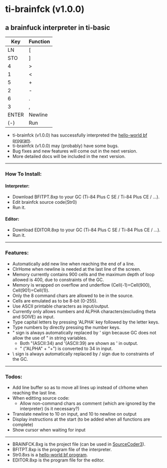# ti-brainfck (v1.0.0)
a brainfuck interpreter in ti-basic
-----------------------------------

|Key|Function|
|---|---|
|LN|[|
|STO|]|
|4|>|
|1|<|
|5|+|
|2|-|
|6|.|
|3|,|
|ENTER|Newline|
|(-)|Run|

* ti-brainfck (v1.0.0) has successfully interpreted the [hello-world bf program](https://esolangs.org/wiki/Hello_world_program_in_esoteric_languages#Brainfuck).
* ti-brainfck (v1.0.0) may (probably) have some bugs.
* Bug fixes and new features will come out in the next version.
* More detailed docs will be included in the next version.

--------------------------------------

### How To Install:

#### Interpreter:
- Download BFITPT.8xp to your GC (Ti-84 Plus C SE / Ti-84 Plus CE / ...).
- Edit brainfck source code(Str0)
- Run it.

#### Editor:
- Download EDITOR.8xp to your GC (Ti-84 Plus C SE / Ti-84 Plus CE / ...).
- Run it.

--------------------------------------

### Features:

- Automatically add new line when reaching the end of a line.
- ClrHome when newline is needed at the last line of the screen.
- Memory currently contains 900 cells and the maximum depth of loop allowed is 400, due to constraints of the GC.
- Memory is wrapped on overflow and underflow (Cell(-1)=Cell(900), Cell(901)=Cell(1)).
- Only the 8 command chars are allowed to be in the source.
- Cells are emulated as to be 8-bit (0-255).
- Use ASCII printable characters as input/output.
- Currently only allows numbers and ALPHA characters(excluding theta and SOlVE) as input.
- Type capital letters by pressing 'ALPHA' key followed by the letter keys.
- Type numbers by directly pressing the number keys.
- " sign is always automatically replaced by ' sign because GC does not allow the use of " in string variables.
  + Both "(ASCII:34) and '(ASCII:39) are shown as ' in output.
  + " ("ALPHA" + "+") is converted to 34 in input.
- \ sign is always automatically replaced by / sign due to constraints of the GC.

--------------------------------------

### Todos:

- Add line buffer so as to move all lines up instead of clrhome when reaching the last line.
- When editting source code:
  + Allow non-command chars as comment (which are ignored by the interpreter) (is it necessary?)
- Translate newline to 10 on input, and 10 to newline on output
- Display instructions at the start (to be added when all functions are complete)
- Show cursor when waiting for input

--------------------------------------

* BRAINFCK.8xg is the project file (can be used in [SourceCoder3](https://www.cemetech.net/sc)).
* BFITPT.8xp is the program file of the interpreter.
* Str0.8xs is a [hello-world bf program](https://esolangs.org/wiki/Hello_world_program_in_esoteric_languages#Brainfuck).
* EDITOR.8xp is the program file for the editor.
